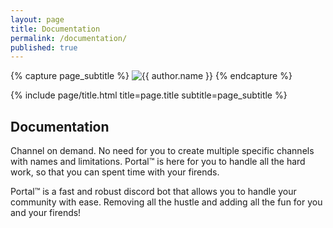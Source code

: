 ```yaml
---
layout: page
title: Documentation
permalink: /documentation/
published: true
---
```


<div class="page" markdown="1">

{% capture page_subtitle %}
<img
    class="me"
    alt="{{ author.name }}"
    src="{{ site.author.photo | relative_url }}"
    srcset="{{ site.author.photo2x | relative_url }} 2x"
/>
{% endcapture %}

{% include page/title.html title=page.title subtitle=page_subtitle %}

## Documentation
Channel on demand.
No need for you to create multiple specific channels with names and limitations. Portal™ is here for you to handle all the hard work, so that you can spent time with your firends.

Portal™ is a fast and robust discord bot that allows you to handle your community with ease. Removing all the hustle and adding all the fun for you and your firends!
</div>

